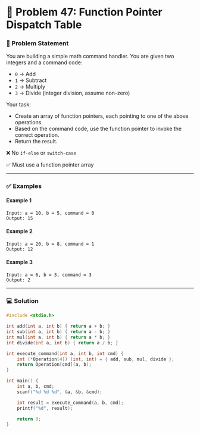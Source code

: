 # 🧩 Problem 47: Function Pointer Dispatch Table

### 📝 Problem Statement

You are building a simple math command handler. You are given two integers and a command code:

* `0` → Add
* `1` → Subtract
* `2` → Multiply
* `3` → Divide (integer division, assume non-zero)

Your task:

* Create an array of function pointers, each pointing to one of the above operations.
* Based on the command code, use the function pointer to invoke the correct operation.
* Return the result.

❌ No `if-else` or `switch-case`

✅ Must use a function pointer array

---

### ✅ Examples

#### Example 1

```
Input: a = 10, b = 5, command = 0
Output: 15
```

#### Example 2

```
Input: a = 20, b = 8, command = 1
Output: 12
```

#### Example 3

```
Input: a = 6, b = 3, command = 3
Output: 2
```

---

### 💻 Solution

```c
#include <stdio.h>

int add(int a, int b) { return a + b; }
int sub(int a, int b) { return a - b; }
int mul(int a, int b) { return a * b; }
int divide(int a, int b) { return a / b; }

int execute_command(int a, int b, int cmd) {
    int (*Operation[4]) (int, int) = { add, sub, mul, divide };
    return Operation[cmd](a, b);
}

int main() {
    int a, b, cmd;
    scanf("%d %d %d", &a, &b, &cmd);

    int result = execute_command(a, b, cmd);
    printf("%d", result);

    return 0;
}
```